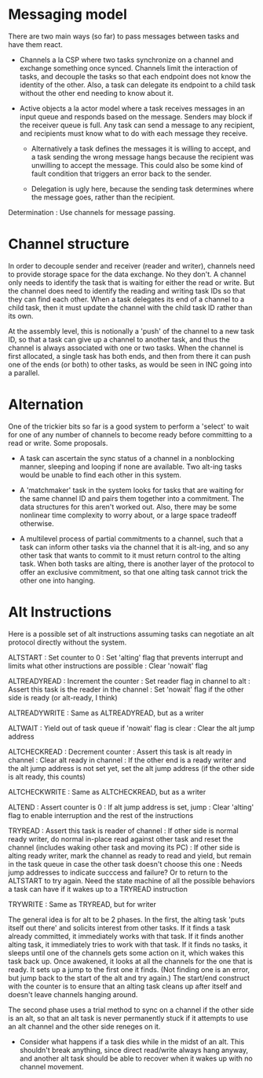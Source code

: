 # Messaging model

There are two main ways (so far) to pass messages between tasks and have them react.

- Channels a la CSP where two tasks synchronize on a channel and exchange something once synced.  Channels limit the interaction of tasks, and decouple the tasks so that each endpoint does not know the identity of the other.  Also, a task can delegate its endpoint to a child task without the other end needing to know about it.

- Active objects a la actor model where a task receives messages in an input queue and responds based on the message.  Senders may block if the receiver queue is full.  Any task can send a message to any recipient, and recipients must know what to do with each message they receive.

    - Alternatively a task defines the messages it is willing to accept, and a task sending the wrong message hangs because the recipient was unwilling to accept the message.  This could also be some kind of fault condition that triggers an error back to the sender.

    - Delegation is ugly here, because the sending task determines where the message goes, rather than the recipient.

Determination
: Use channels for message passing.

# Channel structure

In order to decouple sender and receiver (reader and writer), channels need to provide storage space for the data exchange.  No they don't.  A channel only needs to identify the task that is waiting for either the read or write.  But the channel does need to identify the reading and writing task IDs so that they can find each other.  When a task delegates its end of a channel to a child task, then it must update the channel with the child task ID rather than its own.

At the assembly level, this is notionally a 'push' of the channel to a new task ID, so that a task can give up a channel to another task, and thus the channel is always associated with one or two tasks.  When the channel is first allocated, a single task has both ends, and then from there it can push one of the ends (or both) to other tasks, as would be seen in INC going into a parallel.

# Alternation

One of the trickier bits so far is a good system to perform a 'select' to wait for one of any number of channels to become ready before committing to a read or write.  Some proposals.

- A task can ascertain the sync status of a channel in a nonblocking manner, sleeping and looping if none are available.  Two alt-ing tasks would be unable to find each other in this system.

- A 'matchmaker' task in the system looks for tasks that are waiting for the same channel ID and pairs them together into a commitment.  The data structures for this aren't worked out.  Also, there may be some nonlinear time complexity to worry about, or a large space tradeoff otherwise.

- A multilevel process of partial commitments to a channel, such that a task can inform other tasks via the channel that it is alt-ing, and so any other task that wants to commit to it must return control to the alting task.  When both tasks are alting, there is another layer of the protocol to offer an exclusive commitment, so that one alting task cannot trick the other one into hanging.

# Alt Instructions

Here is a possible set of alt instructions assuming tasks can negotiate an alt protocol directly without the system.

ALTSTART
: Set counter to 0
: Set 'alting' flag that prevents interrupt and limits what other instructions are possible
: Clear 'nowait' flag

ALTREADYREAD
: Increment the counter
: Set reader flag in channel to alt
: Assert this task is the reader in the channel
: Set 'nowait' flag if the other side is ready (or alt-ready, I think)

ALTREADYWRITE
: Same as ALTREADYREAD, but as a writer

ALTWAIT
: Yield out of task queue if 'nowait' flag is clear
: Clear the alt jump address

ALTCHECKREAD
: Decrement counter
: Assert this task is alt ready in channel
: Clear alt ready in channel
: If the other end is a ready writer and the alt jump address is not set yet, set the alt jump address (if the other side is alt ready, this counts)

ALTCHECKWRITE
: Same as ALTCHECKREAD, but as a writer

ALTEND
: Assert counter is 0
: If alt jump address is set, jump
: Clear 'alting' flag to enable interruption and the rest of the instructions

TRYREAD
: Assert this task is reader of channel
: If other side is normal ready writer, do normal in-place read against other task and reset the channel (includes waking other task and moving its PC)
: If other side is alting ready writer, mark the channel as ready to read and yield, but remain in the task queue in case the other task doesn't choose this one
: Needs jump addresses to indicate succcess and failure?  Or to return to the ALTSTART to try again.  Need the state machine of all the possible behaviors a task can have if it wakes up to a TRYREAD instruction

TRYWRITE
: Same as TRYREAD, but for writer

The general idea is for alt to be 2 phases.  In the first, the alting task 'puts itself out there' and solicits interest from other tasks.  If it finds a task already committed, it immediately works with that task.  If it finds another alting task, it immediately tries to work with that task.  If it finds no tasks, it sleeps until one of the channels gets some action on it, which wakes this task back up.  Once awakened, it looks at all the channels for the one that is ready.  It sets up a jump to the first one it finds.  (Not finding one is an error, but jump back to the start of the alt and try again.)  The start/end construct with the counter is to ensure that an alting task cleans up after itself and doesn't leave channels hanging around.

The second phase uses a trial method to sync on a channel if the other side is an alt, so that an alt task is never permanently stuck if it attempts to use an alt channel and the other side reneges on it.

- Consider what happens if a task dies while in the midst of an alt.  This shouldn't break anything, since direct read/write always hang anyway, and another alt task should be able to recover when it wakes up with no channel movement.
